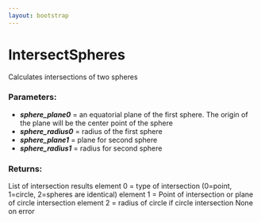 ```yaml
---
layout: bootstrap
---
```


# IntersectSpheres

Calculates intersections of two spheres
        

### Parameters:

- ***sphere_plane0*** = an equatorial plane of the first sphere. The origin of the
  plane will be the center point of the sphere
- ***sphere_radius0*** = radius of the first sphere
- ***sphere_plane1*** = plane for second sphere
- ***sphere_radius1*** = radius for second sphere
        

### Returns:


List of intersection results
  element 0 = type of intersection (0=point, 1=circle, 2=spheres are identical)
  element 1 = Point of intersection or plane of circle intersection
  element 2 = radius of circle if circle intersection
None on error
        

